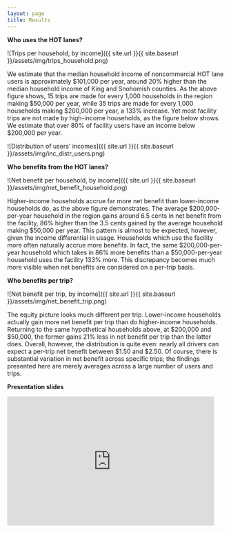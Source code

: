 ```yaml
---
layout: page
title: Results
---
```


**Who uses the HOT  lanes?**

![Trips per household, by income]({{ site.url }}{{ site.baseurl }}/assets/img/trips_household.png)

We estimate that the median household income of noncommercial HOT lane users is
approximately $101,000 per year, around 20% higher than the median household
income of King and Snohomish counties.  As the above figure shows, 15 trips are made
for every 1,000 households in the region making $50,000 per year, while 35
trips are made for every 1,000 households making $200,000 per year, a 133%
increase.  Yet most facility trips are not made by high-income households, as
the figure below shows.
We estimate that over 80% of facility users have an income below $200,000
per year.

![Distribution of users' incomes]({{ site.url }}{{ site.baseurl }}/assets/img/inc_distr_users.png)


**Who benefits from the HOT lanes?**

![Net benefit per household, by income]({{ site.url }}{{ site.baseurl }}/assets/img/net_benefit_household.png)

Higher-income households accrue far more net benefit than lower-income
households do, as the above figure demonstrates.  The average $200,000-per-year
household in the region gains around 6.5 cents in net benefit from the
facility, 86% higher than the 3.5 cents gained by the average household making
$50,000 per year.  This pattern is almost to be expected, however, given the
income differential in usage.  Households which use the
facility more often naturally accrue more benefits.  In fact, the same
$200,000-per-year household which takes in 86% more benefits than a
$50,000-per-year household uses the facility 133% more.  This discrepancy
becomes much more visible when net benefits are considered on a per-trip basis.


**Who benefits per trip?**

![Net benefit per trip, by income]({{ site.url }}{{ site.baseurl }}/assets/img/net_benefit_trip.png)

The equity picture looks much different per trip.  Lower-income households
actually gain more net benefit per trip than do higher-income households.
Returning to the same hypothetical households above, at $200,000 and $50,000,
the former gains 21% less in net benefit per trip than the latter does.
Overall, however, the distribution is quite even: nearly all drivers can expect
a per-trip net benefit between $1.50 and $2.50.  Of course, there is
substantial variation in net benefit across specific trips; the findings
presented here are merely averages across a large number of users and trips.


**Presentation slides**

<iframe src="https://docs.google.com/presentation/d/e/2PACX-1vTwunZWUaTvOBs4Dl9z9fJgznLEThBjZA4UbknThm1lwwE8NbZesTEQLevfz21AF0IHrje3nJ2kgRfv/embed?start=false&loop=false&delayms=3000" 
    frameborder="0" width="480" height="299" allowfullscreen="true" mozallowfullscreen="true" webkitallowfullscreen="true">
</iframe>

